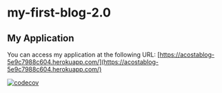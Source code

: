 # my-first-blog-2.0

## My Application

You can access my application at the following URL: [https://acostablog-5e9c7988c604.herokuapp.com/](https://acostablog-5e9c7988c604.herokuapp.com/)

[![codecov](https://codecov.io/gh/AruGarcia/my-first-blog-2.0/graph/badge.svg?token=vk6uQK6BCn)](https://codecov.io/gh/AruGarcia/my-first-blog-2.0)